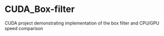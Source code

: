 # CUDA_Box-filter
CUDA project demonstrating implementation of the box filter and CPU/GPU speed comparison
